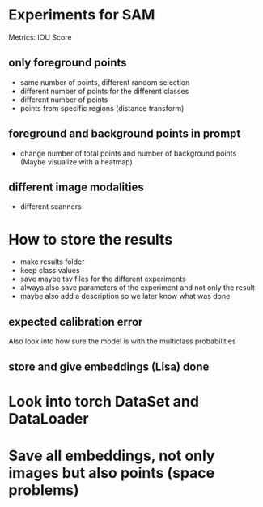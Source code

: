 # Experiments for SAM

Metrics: IOU Score

## only foreground points

- same number of points, different random selection
- different number of points for the different classes
- different number of points
- points from specific regions (distance transform)

## foreground and background points in prompt

- change number of total points and number of background points 
(Maybe visualize with a heatmap)

## different image modalities
- different scanners
  
# How to store the results

- make results folder
- keep class values
- save maybe tsv files for the different experiments
- always also save parameters of the experiment and not only the result
- maybe also add a description so we later know what was done

## expected calibration error
Also look into how sure the model is with the multiclass probabilities

## store and give embeddings (Lisa) done


# Look into torch DataSet and DataLoader

# Save all embeddings, not only images but also points (space problems)
